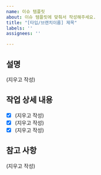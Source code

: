```yaml
---
name: 이슈 템플릿
about: 이슈 템플릿에 맞춰서 작성해주세요.
title: "[타입/브랜치이름] 제목"
labels: ''
assignees: ''

---
```


## 설명

(지우고 작성)

## 작업 상세 내용

- [x]  (지우고 작성)
- [x]  (지우고 작성)
- [x]  (지우고 작성)

## 참고 사항

(지우고 작성)
